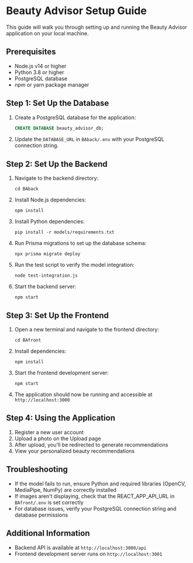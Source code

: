 # Beauty Advisor Setup Guide

This guide will walk you through setting up and running the Beauty Advisor application on your local machine.

## Prerequisites

- Node.js v14 or higher
- Python 3.8 or higher
- PostgreSQL database
- npm or yarn package manager

## Step 1: Set Up the Database

1. Create a PostgreSQL database for the application:
   ```sql
   CREATE DATABASE beauty_advisor_db;
   ```

2. Update the `DATABASE_URL` in `BAback/.env` with your PostgreSQL connection string.

## Step 2: Set Up the Backend

1. Navigate to the backend directory:
   ```
   cd BAback
   ```

2. Install Node.js dependencies:
   ```
   npm install
   ```

3. Install Python dependencies:
   ```
   pip install -r models/requirements.txt
   ```

4. Run Prisma migrations to set up the database schema:
   ```
   npx prisma migrate deploy
   ```

5. Run the test script to verify the model integration:
   ```
   node test-integration.js
   ```

6. Start the backend server:
   ```
   npm start
   ```

## Step 3: Set Up the Frontend

1. Open a new terminal and navigate to the frontend directory:
   ```
   cd BAfront
   ```

2. Install dependencies:
   ```
   npm install
   ```

3. Start the frontend development server:
   ```
   npm start
   ```

4. The application should now be running and accessible at `http://localhost:3000`

## Step 4: Using the Application

1. Register a new user account
2. Upload a photo on the Upload page
3. After upload, you'll be redirected to generate recommendations
4. View your personalized beauty recommendations

## Troubleshooting

- If the model fails to run, ensure Python and required libraries (OpenCV, MediaPipe, NumPy) are correctly installed
- If images aren't displaying, check that the REACT_APP_API_URL in `BAfront/.env` is set correctly
- For database issues, verify your PostgreSQL connection string and database permissions

## Additional Information

- Backend API is available at `http://localhost:3000/api`
- Frontend development server runs on `http://localhost:3001`
